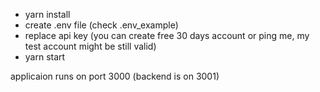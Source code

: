 - yarn install
- create .env file (check .env_example)
- replace api key (you can create free 30 days account or ping me, my test account might be still valid)
- yarn start

applicaion runs on port 3000 (backend is on 3001)
